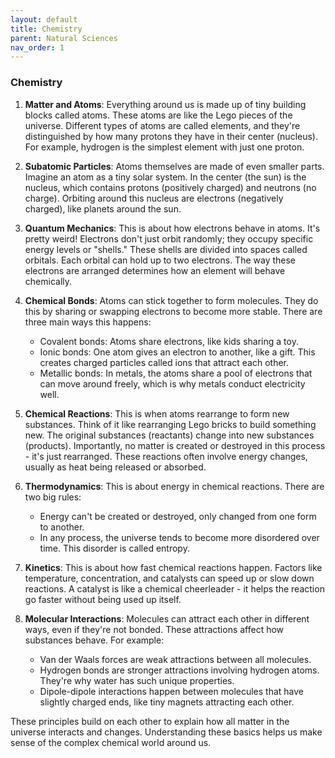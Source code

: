 ```yaml
---
layout: default
title: Chemistry
parent: Natural Sciences
nav_order: 1
---
```


### Chemistry

1. **Matter and Atoms**: Everything around us is made up of tiny building blocks called atoms. These atoms are like the Lego pieces of the universe. Different types of atoms are called elements, and they're distinguished by how many protons they have in their center (nucleus). For example, hydrogen is the simplest element with just one proton.

2. **Subatomic Particles**: Atoms themselves are made of even smaller parts. Imagine an atom as a tiny solar system. In the center (the sun) is the nucleus, which contains protons (positively charged) and neutrons (no charge). Orbiting around this nucleus are electrons (negatively charged), like planets around the sun.

3. **Quantum Mechanics**: This is about how electrons behave in atoms. It's pretty weird! Electrons don't just orbit randomly; they occupy specific energy levels or "shells." These shells are divided into spaces called orbitals. Each orbital can hold up to two electrons. The way these electrons are arranged determines how an element will behave chemically.

4. **Chemical Bonds**: Atoms can stick together to form molecules. They do this by sharing or swapping electrons to become more stable. There are three main ways this happens:
   - Covalent bonds: Atoms share electrons, like kids sharing a toy.
   - Ionic bonds: One atom gives an electron to another, like a gift. This creates charged particles called ions that attract each other.
   - Metallic bonds: In metals, the atoms share a pool of electrons that can move around freely, which is why metals conduct electricity well.

5. **Chemical Reactions**: This is when atoms rearrange to form new substances. Think of it like rearranging Lego bricks to build something new. The original substances (reactants) change into new substances (products). Importantly, no matter is created or destroyed in this process - it's just rearranged. These reactions often involve energy changes, usually as heat being released or absorbed.

6. **Thermodynamics**: This is about energy in chemical reactions. There are two big rules:
   - Energy can't be created or destroyed, only changed from one form to another.
   - In any process, the universe tends to become more disordered over time. This disorder is called entropy.

7. **Kinetics**: This is about how fast chemical reactions happen. Factors like temperature, concentration, and catalysts can speed up or slow down reactions. A catalyst is like a chemical cheerleader - it helps the reaction go faster without being used up itself.

8. **Molecular Interactions**: Molecules can attract each other in different ways, even if they're not bonded. These attractions affect how substances behave. For example:
   - Van der Waals forces are weak attractions between all molecules.
   - Hydrogen bonds are stronger attractions involving hydrogen atoms. They're why water has such unique properties.
   - Dipole-dipole interactions happen between molecules that have slightly charged ends, like tiny magnets attracting each other.

These principles build on each other to explain how all matter in the universe interacts and changes. Understanding these basics helps us make sense of the complex chemical world around us.
